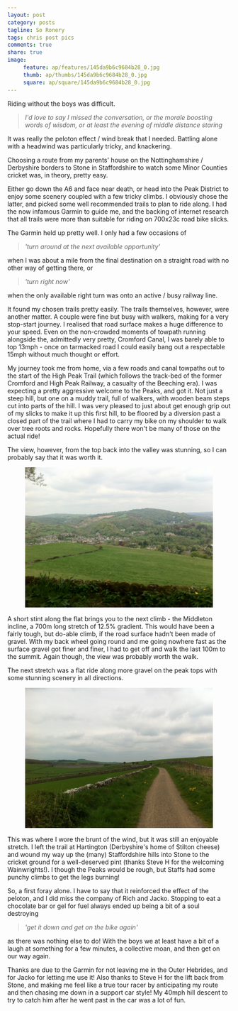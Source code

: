```yaml
---
layout: post
category: posts
tagline: So Ronery
tags: chris post pics
comments: true
share: true
image: 
     feature: ap/features/145da9b6c9684b28_0.jpg
     thumb: ap/thumbs/145da9b6c9684b28_0.jpg
     square: ap/square/145da9b6c9684b28_0.jpg
---
```


Riding without the boys was difficult.

> *I'd love to say I missed the conversation, or the morale boosting words of wisdom, or at least the evening of middle distance staring*

It was really the peloton effect / wind break that I needed.  Battling alone with a headwind was particularly tricky, and knackering.

Choosing a route from my parents' house on the Nottinghamshire / Derbyshire borders to Stone in Staffordshire to watch some Minor Counties cricket was, in theory, pretty easy.

Either go down the A6 and face near death, or head into the Peak District to enjoy some scenery coupled with a few tricky climbs.  I obviously chose the latter, and picked some well recommended trails to plan to ride along.  I had the now infamous Garmin to guide me, and the backing of internet research that all trails were more than suitable for riding on 700x23c road bike slicks.

The Garmin held up pretty well.  I only had a few occasions of

> *'turn around at the next available opportunity'*

when I was about a mile from the final destination on a straight road with no other way of getting there, or

> *'turn right now'*

when the only available right turn was onto an active / busy railway line.

It found my chosen trails pretty easily.  The trails themselves, however, were another matter.  A couple were fine but busy with walkers, making for a very stop-start journey.  I realised that road surface makes a huge difference to your speed.  Even on the non-crowded moments of towpath running alongside the, admittedly very pretty, Cromford Canal, I was barely able to top 13mph - once on tarmacked road I could easily bang out a respectable 15mph without much thought or effort.

My journey took me from home, via a few roads and canal towpaths out to the start of the High Peak Trail (which follows the track-bed of the former Cromford and High Peak Railway, a casualty of the Beeching era).  I was expecting a pretty aggressive welcome to the Peaks, and got it.  Not just a steep hill, but one on a muddy trail, full of walkers, with wooden beam steps cut into parts of the hill.  I was very pleased to just about get enough grip out of my slicks to make it up this first hill, to be floored by a diversion past a closed part of the trail where I had to carry my bike on my shoulder to walk over tree roots and rocks.  Hopefully there won't be many of those on the actual ride!

The view, however, from the top back into the valley was stunning, so I can probably say that it was worth it.

<figure>
<a href="/images/ap/standard/145da9b6c9684b28_0.jpg">
<img src="/images/ap/standard/145da9b6c9684b28_0.jpg">
</a></figure>

A short stint along the flat brings you to the next climb - the Middleton incline, a 700m long stretch of 12.5% gradient.  This would have been a fairly tough, but do-able climb, if the road surface hadn't been made of gravel.  With my back wheel going round and me going nowhere fast as the surface gravel got finer and finer, I had to get off and walk the last 100m to the summit.  Again though, the view was probably worth the walk.

The next stretch was a flat ride along more gravel on the peak tops with some stunning scenery in all directions.

<figure>
<a href="/images/ap/standard/145da9b6c9684b28_1.jpg">
<img src="/images/ap/standard/145da9b6c9684b28_1.jpg">
</a></figure>

This was where I wore the brunt of the wind, but it was still an enjoyable stretch.  I left the trail at Hartington (Derbyshire's home of Stilton cheese) and wound my way up the (many) Staffordshire hills into Stone to the cricket ground for a well-deserved pint (thanks Steve H for the welcoming Wainwrights!).  I though the Peaks would be rough, but Staffs had some punchy climbs to get the legs burning!

So, a first foray alone.  I have to say that it reinforced the effect of the peloton, and I did miss the company of Rich and Jacko.  Stopping to eat a chocolate bar or gel for fuel always ended up being a bit of a soul destroying

> *'get it down and get on the bike again'*

as there was nothing else to do!  With the boys we at least have a bit of a laugh at something for a few minutes, a collective moan, and then get on our way again.

Thanks are due to the Garmin for not leaving me in the Outer Hebrides, and for Jacko for letting me use it!  Also thanks to Steve H for the lift back from Stone, and making me feel like a true tour racer by anticipating my route and then chasing me down in a support car style!  My 40mph hill descent to try to catch him after he went past in the car was a lot of fun.

